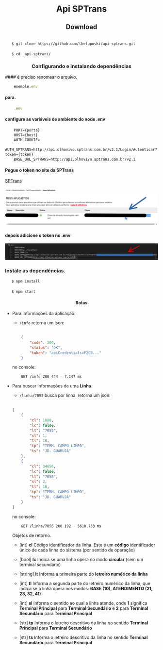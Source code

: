 <h1 style="text-align: center;">Api SPTrans</h1>

<h2 style="text-align: center;">Download</h2>
 
 ```bash
    
    $ git clone https://github.com/theluposki/api-sptrans.git

    $ cd  api-sptrans/

 ```
<h3 style="text-align: center;">Configurando e instalando dependências</h3>
#### é preciso renomear o arquivo. 

```javascript 
    exemple.env  
```
#### para.

```javascript 
    .env  
```
#### configure as variáveis de ambiente do node .env

```env
    PORT={porta}
    HOST={host}
    AUTH_COOKIE=
    AUTH_SPTRANS=http://api.olhovivo.sptrans.com.br/v2.1/Login/Autenticar?token={token}
    BASE_URL_SPTRANS=http://api.olhovivo.sptrans.com.br/v2.1
```
#### Pegue o token no site da SPTrans

[SPTrans](http://www.sptrans.com.br/desenvolvedores/)

![imageToken](img/SPTransToken.png)

#### depois adicione o token no .env

![imagemEnv](img/t.png)


### Instale as dependências.

 ```bash
    $ npm install

    $ npm start
 ```

<h4 style="text-align: center;">Rotas</h4>

- Para informações da aplicação:
    - ```/info```
    retorna um json:
    ```json

        {
            "code": 200,
            "status": "OK",
            "token": "apiCredentials=F2CB..."
        }

    ```
    no console:
    ```bash
        GET /info 200 444 - 7.147 ms
    ```

-  Para buscar informações de uma <b>Linha.</b>
    - ```/linha/7055``` busca por linha.
    retorna um json:
    ```json

    [
        {
            "cl": 1888,
            "lc": false,
            "lt": "7055",
            "sl": 1,
            "tl": 10,
            "tp": "TERM. CAMPO LIMPO",
            "ts": "JD. GUARUJÁ"
        },
        {
            "cl": 34656,
            "lc": false,
            "lt": "7055",
            "sl": 2,
            "tl": 10,
            "tp": "TERM. CAMPO LIMPO",
            "ts": "JD. GUARUJÁ"
        }
    ]

    ```
    no console:
    ```bash
        GET /linha/7055 200 192 - 5610.733 ms
    ```
    Objetos de retorno.

    - [int] <b>cl</b> Código identificador da linha. Este é um <b>código</b> identificador único de cada linha do sistema (por sentido de operação) 

    - [bool] <b>lc</b> Indica se uma linha opera no modo <b>circular</b> (sem um terminal secundário)

    - [string] <b>lt</b> Informa a primeira parte do <b>letreiro numérico da linha</b> 

    - [int] <b>tl</b> Informa a segunda parte do letreiro numérico da linha, que indica se a linha opera nos modos:
    <b>BASE (10), ATENDIMENTO (21, 23, 32, 41)</b> 

    - [int] <b>sl</b> Informa o sentido ao qual a linha atende, onde <b>1</b> significa <b>Terminal Principal</b> para <b>Terminal Secundário</b> e <b>2</b> para <b>Terminal Secundário</b> para <b>Terminal Principal</b> 

    - [str] <b>tp</b> Informa o letreiro descritivo da linha no sentido <b>Terminal Principal</b> para <b>Terminal Secundário</b> 

    - [str] <b>ts</b> Informa o letreiro descritivo da linha no sentido <b>Terminal Secundário</b> para <b>Terminal Principal</b>
